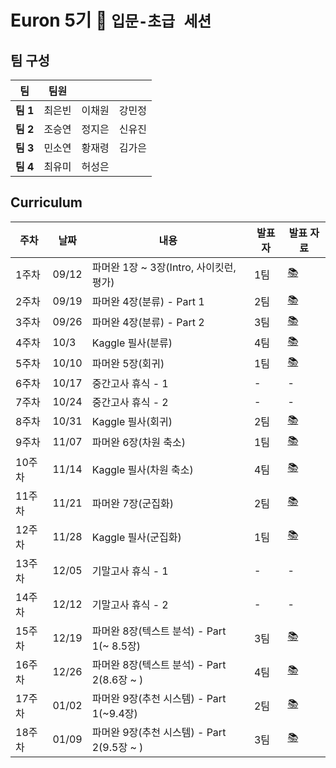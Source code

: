 # Euron 5기 🐣 ```입문-초급 세션```

## 팀 구성
|팀|팀원|||
|---|---|---|---|
|**팀 1**|최은빈|이채원|강민정|
|**팀 2**|조승연|정지은|신유진|
|**팀 3**|민소연|황재령|김가은|
|**팀 4**|최유미|허성은||

## Curriculum
|주차|날짜|내용|발표자|발표 자료|
|---|---|-----|---|---|
|1주차|09/12|파머완 1장 ~ 3장(Intro, 사이킷런, 평가)|1팀|[📚](https://github.com/Ewha-Euron/5th-Basic-ML/blob/1%EC%A3%BC%EC%B0%A8/1%EC%A3%BC%EC%B0%A8_%EB%B0%9C%ED%91%9C%EC%9E%90%EB%A3%8C.pdf)|
|2주차|09/19|파머완 4장(분류) - Part 1|2팀|[📚](https://github.com/Ewha-Euron/5th-Basic-ML/blob/525543b396e03ce25c42044ff5ab9187ee7b2c18/Week2_%EB%B0%9C%ED%91%9C%EC%9E%90%EB%A3%8C.pdf)|
|3주차|09/26|파머완 4장(분류) - Part 2|3팀|[📚](https://github.com/Ewha-Euron/5th-Basic-ML/blob/a76a753ea98b78ba090025454ce3dd64e65e09dc/Week3_%EB%B0%9C%ED%91%9C%EC%9E%90%EB%A3%8C.pdf)|
|4주차|10/3|Kaggle 필사(분류)|4팀|[📚](https://github.com/Ewha-Euron/5th-Basic-ML/blob/e7edd39c9cf1c181c3e4476ec24b167e859f9078/Week4_%EB%B0%9C%ED%91%9C%EC%9E%90%EB%A3%8C.pdf)|
|5주차|10/10|파머완 5장(회귀)|1팀|[📚](https://github.com/Ewha-Euron/5th-Basic-ML/blob/af4760387ed3f7905a296dbe2dd5bf78be9c0fc7/Week5_%EB%B0%9C%ED%91%9C%EC%9E%90%EB%A3%8C.pdf)|
|6주차|10/17|중간고사 휴식 - 1|-|-|	
|7주차|10/24|중간고사 휴식 - 2|-|-|	
|8주차|10/31|Kaggle 필사(회귀)|2팀|[📚](https://github.com/Ewha-Euron/5th-Basic-ML/blob/b1fb92462b2f06b186d74bde63b55a6020b957bc/Week8_%EB%B0%9C%ED%91%9C%EC%9E%90%EB%A3%8C.pdf)|
|9주차|11/07|파머완 6장(차원 축소)|1팀|[📚](https://github.com/Ewha-Euron/5th-Basic-ML/blob/a1e060527b1e21b41e891f98dfa6ddcdea3f62e3/Week9_%E1%84%87%E1%85%A1%E1%86%AF%E1%84%91%E1%85%AD%E1%84%8C%E1%85%A1%E1%84%85%E1%85%AD.pdf)|
|10주차|11/14|Kaggle 필사(차원 축소)|4팀|[📚](https://github.com/Ewha-Euron/5th-Basic-ML/blob/b291d56955cd67f00ea07b8ecf6ef46780303a66/Week10_%E1%84%87%E1%85%A1%E1%86%AF%E1%84%91%E1%85%AD%E1%84%8C%E1%85%A1%E1%84%85%E1%85%AD.pdf)|
|11주차|11/21|파머완 7장(군집화)|2팀|[📚](https://github.com/Ewha-Euron/5th-Basic-ML/blob/405d6166d23a399b1c46691278b63712823b58a5/Week11_%EB%B0%9C%ED%91%9C%EC%9E%90%EB%A3%8C.pdf)|
|12주차|11/28|Kaggle 필사(군집화)|1팀|[📚](https://github.com/Ewha-Euron/5th-Basic-ML/blob/d29a166faee4c736582d502f18bbb18c17b876c5/Week12_%EB%B0%9C%ED%91%9C%EC%9E%90%EB%A3%8C.pdf)|
|13주차|12/05|기말고사 휴식 - 1	|-|-|
|14주차|12/12|기말고사 휴식 - 2|-|-|	
|15주차|12/19|파머완 8장(텍스트 분석) - Part 1(~ 8.5장)|3팀|[📚]()|
|16주차|12/26|파머완 8장(텍스트 분석) - Part 2(8.6장 ~ )|4팀|[📚]()|
|17주차|01/02|파머완 9장(추천 시스템) - Part 1(~9.4장)|2팀|[📚]()|
|18주차|01/09|파머완 9장(추천 시스템) - Part 2(9.5장 ~ )|3팀|[📚]()|
